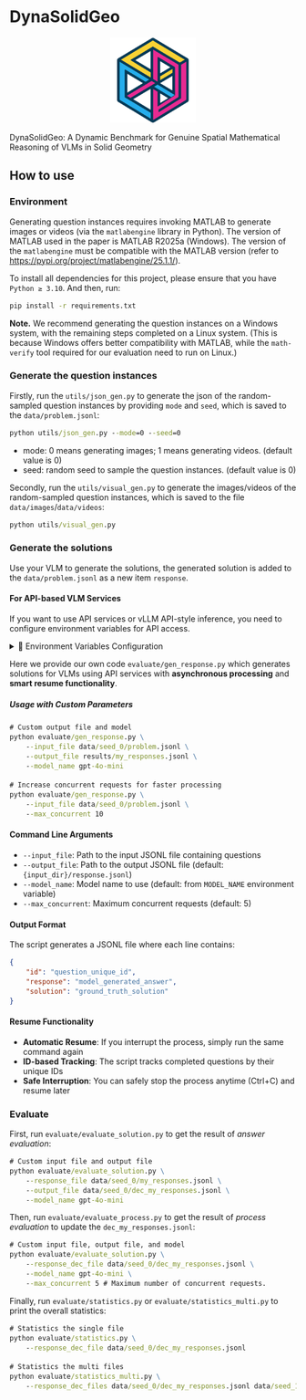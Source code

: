 # DynaSolidGeo

<p align="center">
<a href=""><img src="assets/dynasolidgeo-logo.png" alt="logo" width="150px"></a>
</p>

DynaSolidGeo: A Dynamic Benchmark for Genuine Spatial Mathematical Reasoning of VLMs in Solid Geometry

## How to use

### Environment

Generating question instances requires invoking MATLAB to generate images or videos (via the `matlabengine` library in Python). The version of MATLAB used in the paper is MATLAB R2025a (Windows). The version of the `matlabengine` must be compatible with the MATLAB version (refer to https://pypi.org/project/matlabengine/25.1.1/).

To install all dependencies for this project, please ensure that you have `Python ≥ 3.10`.
And then, run:

```bash
pip install -r requirements.txt
```

**Note.** We recommend generating the question instances on a Windows system, with the remaining steps completed on a Linux system. (This is because Windows offers better compatibility with MATLAB, while the `math-verify` tool required for our evaluation need to run on Linux.)

### Generate the question instances

Firstly, run the `utils/json_gen.py` to generate the json of the random-sampled question instances by providing `mode` and `seed`, which is saved to the `data/problem.jsonl`:

```cmd
python utils/json_gen.py --mode=0 --seed=0
```

- mode: 0 means generating images; 1 means generating videos. (default value is 0)
- seed: random seed to sample the question instances. (default value is 0)

Secondly, run the `utils/visual_gen.py` to generate the images/videos of the random-sampled question instances, which is saved to the file `data/images`/`data/videos`:

```cmd
python utils/visual_gen.py
```


### Generate the solutions


Use your VLM to generate the solutions, the generated solution is added to the `data/problem.jsonl` as a new item `response`.

#### For API-based VLM Services

If you want to use API services or vLLM API-style inference, you need to configure environment variables for API access.

<details>
<summary>🔧 Environment Variables Configuration</summary>


##### Required Environment Variables

- `API_KEY`: Your API key for accessing the VLM service
- `BASE_URL` (Optional): Custom API base URL (defaults to `https://api.openai.com/v1`)
- `MODEL_NAME` (Optional): Model name to use (defaults to `gpt-4o`)

##### Setting Environment Variables

**On Windows (PowerShell):**
```powershell
$env:API_KEY="your_api_key_here"
$env:BASE_URL="https://api.openai.com/v1"  # Optional
$env:MODEL_NAME="gpt-4o"  # Optional
```

**On Windows (Command Prompt):**
```cmd
set API_KEY=your_api_key_here
set BASE_URL=https://api.openai.com/v1
set MODEL_NAME=gpt-4o
```

**On Linux/macOS:**
```bash
export API_KEY="your_api_key_here"
export BASE_URL="https://api.openai.com/v1"  # Optional
export MODEL_NAME="gpt-4o"  # Optional
```

</details>

Here we provide our own code `evaluate/gen_response.py` which generates solutions for VLMs using API services with **asynchronous processing** and **smart resume functionality**. 


##### Usage with Custom Parameters
```cmd
# Custom output file and model
python evaluate/gen_response.py \
    --input_file data/seed_0/problem.jsonl \
    --output_file results/my_responses.jsonl \
    --model_name gpt-4o-mini

# Increase concurrent requests for faster processing
python evaluate/gen_response.py \
    --input_file data/seed_0/problem.jsonl \
    --max_concurrent 10
```

#### Command Line Arguments

- `--input_file`: Path to the input JSONL file containing questions
- `--output_file`: Path to the output JSONL file (default: `{input_dir}/response.jsonl`)
- `--model_name`: Model name to use (default: from `MODEL_NAME` environment variable)
- `--max_concurrent`: Maximum concurrent requests (default: 5)

#### Output Format

The script generates a JSONL file where each line contains:
```json
{
    "id": "question_unique_id",
    "response": "model_generated_answer",
    "solution": "ground_truth_solution"
}
```

#### Resume Functionality

- **Automatic Resume**: If you interrupt the process, simply run the same command again
- **ID-based Tracking**: The script tracks completed questions by their unique IDs
- **Safe Interruption**: You can safely stop the process anytime (Ctrl+C) and resume later

### Evaluate

First, run `evaluate/evaluate_solution.py` to get the result of *answer evaluation*:

```cmd
# Custom input file and output file
python evaluate/evaluate_solution.py \
    --response_file data/seed_0/my_responses.jsonl \
    --output_file data/seed_0/dec_my_responses.jsonl \
    --model_name gpt-4o-mini
```

Then, run `evaluate/evaluate_process.py` to get the result of *process evaluation* to update the `dec_my_responses.jsonl`:

```cmd
# Custom input file, output file, and model
python evaluate/evaluate_solution.py \
    --response_dec_file data/seed_0/dec_my_responses.jsonl \
    --model_name gpt-4o-mini \
    --max_concurrent 5 # Maximum number of concurrent requests.
```

Finally, run `evaluate/statistics.py` or `evaluate/statistics_multi.py` to print the overall statistics:

```cmd
# Statistics the single file
python evaluate/statistics.py \
    --response_dec_file data/seed_0/dec_my_responses.jsonl

# Statistics the multi files
python evaluate/statistics_multi.py \
    --response_dec_files data/seed_0/dec_my_responses.jsonl data/seed_1/dec_my_responses.jsonl data/seed_2/dec_my_responses.jsonl
```


